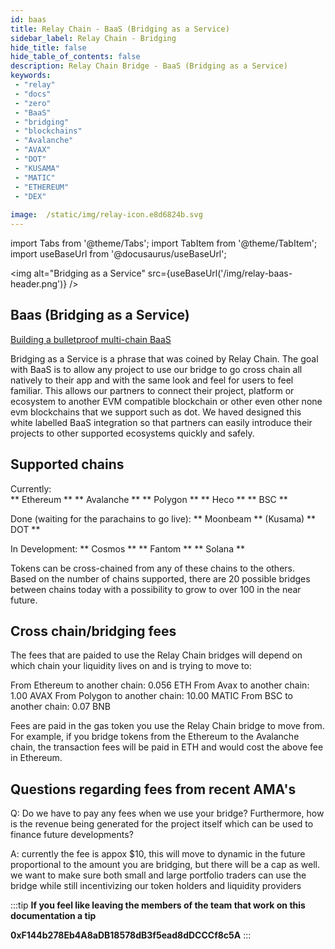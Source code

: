 ```yaml
---
id: baas 
title: Relay Chain - BaaS (Bridging as a Service)
sidebar_label: Relay Chain - Bridging
hide_title: false
hide_table_of_contents: false
description: Relay Chain Bridge - BaaS (Bridging as a Service)
keywords: 
 - "relay"
 - "docs"
 - "zero"
 - "BaaS"
 - "bridging"
 - "blockchains"
 - "Avalanche"
 - "AVAX"
 - "DOT"
 - "KUSAMA"
 - "MATIC"
 - "ETHEREUM"
 - "DEX"
 
image:  /static/img/relay-icon.e8d6824b.svg
---
```

import Tabs from '@theme/Tabs';
import TabItem from '@theme/TabItem';
import useBaseUrl from '@docusaurus/useBaseUrl';

<img alt="Bridging as a Service" src={useBaseUrl('/img/relay-baas-header.png')} />

## Baas (Bridging as a Service)

[Building a bulletproof multi-chain BaaS](https://www.youtube.com/watch?v=AQ-rdZYDnpY)

Bridging as a Service is a phrase that was coined by Relay Chain. The goal with BaaS is to allow any project to use our bridge to go cross chain all natively to their app and with the same look and feel for users to feel familiar. This allows our partners to connect their project, platform or ecosystem to another EVM compatible blockchain or other even other none evm blockchains that we support such as dot.
We haved designed this white labelled BaaS integration so that partners can easily introduce their projects to other supported ecosystems quickly and safely.

## Supported chains  

Currently:  
  ** Ethereum **
  ** Avalanche **
  ** Polygon **
  ** Heco **
  ** BSC **

Done (waiting for the parachains to go live): 
  ** Moonbeam ** (Kusama)
  ** DOT **

In Development:
  ** Cosmos **
  ** Fantom **
  ** Solana **

Tokens can be cross-chained from any of these chains to the others.  
Based on the number of chains supported, there are 20 possible bridges between chains today with a possibility to grow to over 100 in the near future.

## Cross chain/bridging fees

The fees that are paided to use the Relay Chain bridges will depend on which chain your liquidity lives on and is trying to move to:

From Ethereum to another chain: 0.056 ETH
From Avax to another chain: 1.00 AVAX
From Polygon to another chain: 10.00 MATIC
From BSC to another chain: 0.07 BNB

Fees are paid in the gas token you use the Relay Chain bridge to move from. For example, if you bridge tokens from the Ethereum to the Avalanche chain, the transaction fees will be paid in ETH and would cost the above fee in Ethereum.

## Questions regarding fees from recent AMA's

Q: Do we have to pay any fees when we use your bridge? Furthermore, how is the revenue being generated for the project itself which can be used to finance future developments?

A: currently the fee is appox $10, this will move to dynamic in the future proportional to the amount you are bridging, but there will be a cap as well. we want to make sure both small and large portfolio traders can use the bridge while still incentivizing our token holders and liquidity providers


<!--truncate-->
:::tip
**If you feel like leaving the members of the team that work on this documentation a tip**

**0xF144b278Eb4A8aDB18578dB3f5ead8dDCCCf8c5A**
:::